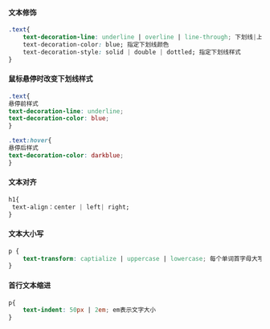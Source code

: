 ####  文本修饰
```css
.text{
	text-decoration-line: underline | overline | line-through; 下划线|上划线|删除线
	text-decoration-color: blue; 指定下划线颜色
	text-decoration-style: solid | double | dottled; 指定下划线样式
}
```
#### 鼠标悬停时改变下划线样式
```css
.text{
悬停前样式
text-decoration-line: underline;
text-decoration-color: blue;
}

.text:hover{
悬停后样式
text-decoration-color: darkblue;
}
```

#### 文本对齐
```css
h1{
 text-align：center | left| right;
}
```

#### 文本大小写
```css
p {
	text-transform: captialize | uppercase | lowercase; 每个单词首字母大写 | 全部大写 | 全部小写
}
```

#### 首行文本缩进
```css
p{
	text-indent: 50px | 2em; em表示文字大小
}
```